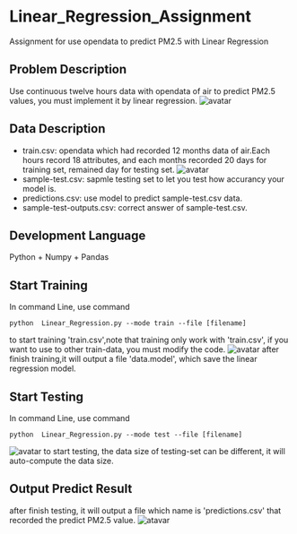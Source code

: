 # Linear_Regression_Assignment
Assignment for use opendata to predict PM2.5 with Linear Regression

## Problem Description
Use continuous twelve hours data with opendata of air to predict PM2.5 values, you must implement it by linear regression.
![avatar](https://i.imgur.com/zlJ0vZ0.png)
## Data Description
- train.csv: opendata which had recorded 12 months data of air.Each hours record 18 attributes, and each months recorded 20 days for training set, remained day for testing set.
![avatar](https://i.imgur.com/Lz72PxL.png)
- sample-test.csv: sapmle testing set to let you test how accurancy your model is.
- predictions.csv: use model to predict sample-test.csv data.
- sample-test-outputs.csv: correct answer of sample-test.csv.

## Development Language
Python + Numpy + Pandas

## Start Training
In command Line, use command
```console
python  Linear_Regression.py --mode train --file [filename]
```
to start training 'train.csv',note that training only work with 'train.csv', if you want to use to other train-data, you must modify the code.
![avatar](https://i.imgur.com/Sx37Jdm.png)
after finish training,it will output a file 'data.model', which save the linear regression model.

## Start Testing
In command Line, use command
```console
python  Linear_Regression.py --mode test --file [filename]
```
![avatar](https://i.imgur.com/neSXSaj.png)
to start testing, the data size of testing-set can be different, it will auto-compute the data size.

## Output Predict Result
after finish testing, it will output a file which name is 'predictions.csv' that recorded the predict PM2.5 value.
![atavar](https://i.imgur.com/dt84eMT.png)
